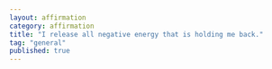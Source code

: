 ```yaml
---
layout: affirmation  
category: affirmation  
title: "I release all negative energy that is holding me back."  
tag: "general"
published: true
---
```

